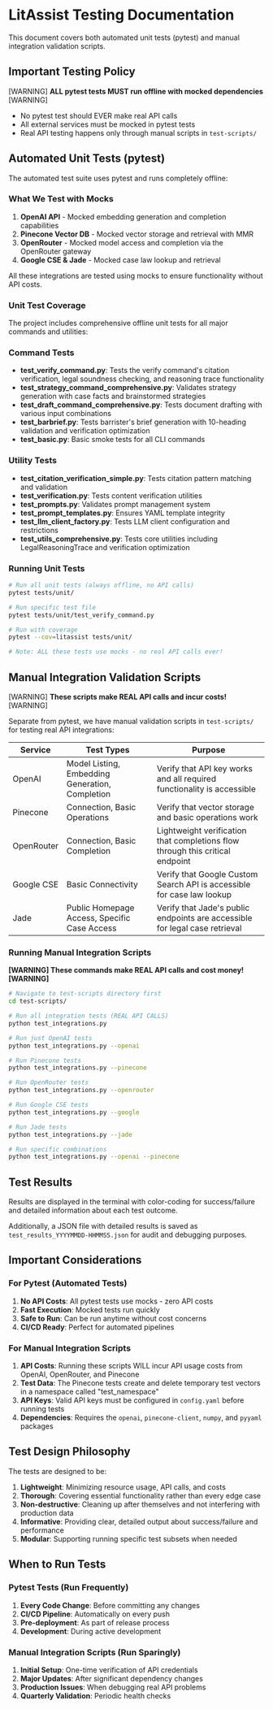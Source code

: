 # LitAssist Testing Documentation

This document covers both automated unit tests (pytest) and manual integration validation scripts.

## Important Testing Policy

[WARNING] **ALL pytest tests MUST run offline with mocked dependencies** [WARNING]
- No pytest test should EVER make real API calls
- All external services must be mocked in pytest tests
- Real API testing happens only through manual scripts in `test-scripts/`

## Automated Unit Tests (pytest)

The automated test suite uses pytest and runs completely offline:

### What We Test with Mocks

1. **OpenAI API** - Mocked embedding generation and completion capabilities
2. **Pinecone Vector DB** - Mocked vector storage and retrieval with MMR
3. **OpenRouter** - Mocked model access and completion via the OpenRouter gateway
4. **Google CSE & Jade** - Mocked case law lookup and retrieval

All these integrations are tested using mocks to ensure functionality without API costs.

### Unit Test Coverage

The project includes comprehensive offline unit tests for all major commands and utilities:

### Command Tests
- **test_verify_command.py**: Tests the verify command's citation verification, legal soundness checking, and reasoning trace functionality
- **test_strategy_command_comprehensive.py**: Validates strategy generation with case facts and brainstormed strategies
- **test_draft_command_comprehensive.py**: Tests document drafting with various input combinations
- **test_barbrief.py**: Tests barrister's brief generation with 10-heading validation and verification optimization
- **test_basic.py**: Basic smoke tests for all CLI commands

### Utility Tests
- **test_citation_verification_simple.py**: Tests citation pattern matching and validation
- **test_verification.py**: Tests content verification utilities
- **test_prompts.py**: Validates prompt management system
- **test_prompt_templates.py**: Ensures YAML template integrity
- **test_llm_client_factory.py**: Tests LLM client configuration and restrictions
- **test_utils_comprehensive.py**: Tests core utilities including LegalReasoningTrace and verification optimization

### Running Unit Tests
```bash
# Run all unit tests (always offline, no API calls)
pytest tests/unit/

# Run specific test file
pytest tests/unit/test_verify_command.py

# Run with coverage
pytest --cov=litassist tests/unit/

# Note: ALL these tests use mocks - no real API calls ever!
```

## Manual Integration Validation Scripts

[WARNING] **These scripts make REAL API calls and incur costs!** [WARNING]

Separate from pytest, we have manual validation scripts in `test-scripts/` for testing real API integrations:

| Service | Test Types | Purpose |
|---------|------------|---------|
| OpenAI | Model Listing, Embedding Generation, Completion | Verify that API key works and all required functionality is accessible |
| Pinecone | Connection, Basic Operations | Verify that vector storage and basic operations work |
| OpenRouter | Connection, Basic Completion | Lightweight verification that completions flow through this critical endpoint |
| Google CSE | Basic Connectivity | Verify that Google Custom Search API is accessible for case law lookup |
| Jade | Public Homepage Access, Specific Case Access | Verify that Jade's public endpoints are accessible for legal case retrieval |

### Running Manual Integration Scripts

**[WARNING] These commands make REAL API calls and cost money! [WARNING]**

```bash
# Navigate to test-scripts directory first
cd test-scripts/

# Run all integration tests (REAL API CALLS)
python test_integrations.py

# Run just OpenAI tests
python test_integrations.py --openai

# Run Pinecone tests
python test_integrations.py --pinecone

# Run OpenRouter tests
python test_integrations.py --openrouter

# Run Google CSE tests
python test_integrations.py --google

# Run Jade tests
python test_integrations.py --jade

# Run specific combinations
python test_integrations.py --openai --pinecone
```

## Test Results

Results are displayed in the terminal with color-coding for success/failure and detailed information about each test outcome.

Additionally, a JSON file with detailed results is saved as `test_results_YYYYMMDD-HHMMSS.json` for audit and debugging purposes.

## Important Considerations

### For Pytest (Automated Tests)
1. **No API Costs**: All pytest tests use mocks - zero API costs
2. **Fast Execution**: Mocked tests run quickly
3. **Safe to Run**: Can be run anytime without cost concerns
4. **CI/CD Ready**: Perfect for automated pipelines

### For Manual Integration Scripts
1. **API Costs**: Running these scripts WILL incur API usage costs from OpenAI, OpenRouter, and Pinecone
2. **Test Data**: The Pinecone tests create and delete temporary test vectors in a namespace called "test_namespace"
3. **API Keys**: Valid API keys must be configured in `config.yaml` before running tests
4. **Dependencies**: Requires the `openai`, `pinecone-client`, `numpy`, and `pyyaml` packages

## Test Design Philosophy

The tests are designed to be:

1. **Lightweight**: Minimizing resource usage, API calls, and costs
2. **Thorough**: Covering essential functionality rather than every edge case
3. **Non-destructive**: Cleaning up after themselves and not interfering with production data
4. **Informative**: Providing clear, detailed output about success/failure and performance
5. **Modular**: Supporting running specific test subsets when needed

## When to Run Tests

### Pytest Tests (Run Frequently)
1. **Every Code Change**: Before committing any changes
2. **CI/CD Pipeline**: Automatically on every push
3. **Pre-deployment**: As part of release process
4. **Development**: During active development

### Manual Integration Scripts (Run Sparingly)
1. **Initial Setup**: One-time verification of API credentials
2. **Major Updates**: After significant dependency changes
3. **Production Issues**: When debugging real API problems
4. **Quarterly Validation**: Periodic health checks
